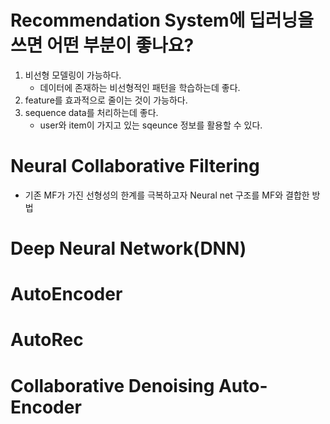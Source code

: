 # Recommendation System에 딥러닝을 쓰면 어떤 부분이 좋나요?
1. 비선형 모델링이 가능하다.
    - 데이터에 존재하는 비선형적인 패턴을 학습하는데 좋다.
2. feature를 효과적으로 줄이는 것이 가능하다.
3. sequence data를 처리하는데 좋다.
    - user와 item이 가지고 있는 sqeunce 정보를 활용할 수 있다.
# Neural Collaborative Filtering 
- 기존 MF가 가진 선형성의 한계를 극복하고자 Neural net 구조를 MF와 결합한 방법

# Deep Neural Network(DNN)

# AutoEncoder

# AutoRec

# Collaborative Denoising Auto-Encoder 

